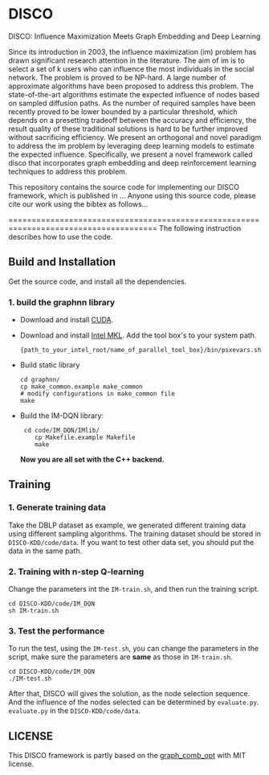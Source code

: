 # DISCO
DISCO: Influence Maximization Meets Graph Embedding and Deep Learning

Since its introduction in 2003, the influence maximization (im) problem
has drawn significant research attention in the literature. The
aim of im is to select a set of k users who can influence the most individuals
in the social network. The problem is proved to be NP-hard.
A large number of approximate algorithms have been proposed
to address this problem. The state-of-the-art algorithms estimate
the expected influence of nodes based on sampled diffusion paths.
As the number of required samples have been recently proved to
be lower bounded by a particular threshold, which depends on a
presetting tradeoff between the accuracy and efficiency, the result
quality of these traditional solutions is hard to be further improved
without sacrificing efficiency. We present an orthogonal
and novel paradigm to address the im problem by leveraging
deep learning models to estimate the expected influence. Specifically,
we present a novel framework called disco that incorporates
graph embedding and deep reinforcement learning techniques to
address this problem.

This repository contains the source code for implementing our DISCO framework, which is published in ... Anyone using this source code, please cite our work using the bibtex as follows...

======================================================================================
The following instruction describes how to use the code.

## Build and Installation

Get the source code, and install all the dependencies. 

### 1. build the graphnn library
- Download and install [CUDA]( https://developer.nvidia.com/cuda-toolkit).

- Download and install [Intel MKL](https://software.intel.com/en-us/mkl). Add the tool box's to your system path.

  ```
  {path_to_your_intel_root/name_of_parallel_tool_box}/bin/psxevars.sh
  ```

- Build static library

  ```
  cd graphnn/
  cp make_common.example make_common
  # modify configurations in make_common file
  make
  ```

- Build the IM-DQN library:

  ```
   cd code/IM_DQN/IMlib/
      cp Makefile.example Makefile
      make
  ```

  **Now you are all set with the C++ backend.** 


## Training

### 1. Generate training data

Take the DBLP dataset as example, we generated different training data using different sampling algorithms. The training dataset should be stored in `DISCO-KDD/code/data`. If you want to test other data set, you should put the data in the same path.

### 2. Training with n-step Q-learning

Change the parameters int the `IM-train.sh`, and then run the training script. 

```
cd DISCO-KDD/code/IM_DQN
sh IM-train.sh
```

### 3. Test the performance

To run the test, using the `IM-test.sh`, you can change the parameters in the script, make sure the parameters are **same** as those in `IM-train.sh`.

```
cd DISCO-KDD/code/IM_DQN
./IM-test.sh
```

After that, DISCO will gives the solution, as the node selection sequence. And the influence of the nodes selected can be determined by `evaluate.py`. `evaluate.py` in the `DISCO-KDD/code/data`.

## LICENSE
This DISCO framework is partly based on the [graph_comb_opt](https://github.com/Hanjun-Dai/graph_comb_opt) with MIT license.
